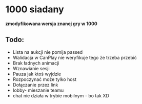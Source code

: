# 1000 siadany
**zmodyfikowana wersja znanej gry w 1000**


## Todo: 
* Lista na aukcji nie pomija passed 
* Walidacja w CanPlay nie weryfikuje tego że trzeba przebić
* Brak ładnych animacji
* Wznawianie sesji
* Pauza jak ktoś wyjdzie
* Rozpoczynać może tylko host
* Dołączanie przez link
* lobby- mieszanie teamu
* chat nie działa w trybie mobilnym - bo tak XD
